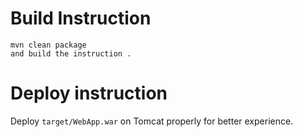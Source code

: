   

# Build Instruction


```
mvn clean package
and build the instruction .
```

# Deploy instruction

Deploy ```target/WebApp.war``` on Tomcat properly for better experience.

